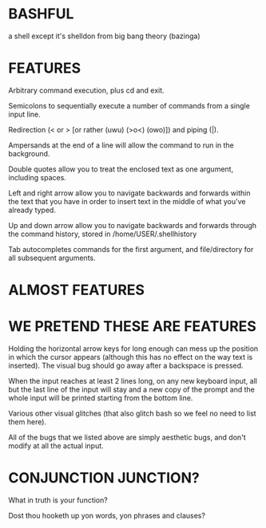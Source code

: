 # BASHFUL

a shell except it's shelldon from big bang theory (bazinga)

# FEATURES

Arbitrary command execution, plus cd and exit.

Semicolons to sequentially execute a number of commands from a single input line.

Redirection (< or > [or rather (uwu) (>o<) (owo)]) and piping (|).

Ampersands at the end of a line will allow the command to run in the background.

Double quotes allow you to treat the enclosed text as one argument, including spaces.

Left and right arrow allow you to navigate backwards and forwards within the text that you have in order to insert text in the middle of what you've already typed.

Up and down arrow allow you to navigate backwards and forwards through the command history, stored in /home/USER/.shellhistory

Tab autocompletes commands for the first argument, and file/directory for all subsequent arguments.

# ALMOST FEATURES



# WE PRETEND THESE ARE FEATURES

Holding the horizontal arrow keys for long enough can mess up the position in which the cursor appears (although this has no effect on the way text is inserted). The visual bug should go away after a backspace is pressed.

When the input reaches at least 2 lines long, on any new keyboard input, all but the last line of the input will stay and a new copy of the prompt and the whole input will be printed starting from the bottom line. 

Various other visual glitches (that also glitch bash so we feel no need to list them here).

All of the bugs that we listed above are simply aesthetic bugs, and don't modify at all the actual input.

# CONJUNCTION JUNCTION?

What in truth is your function?

Dost thou hooketh up yon words, yon phrases and clauses?
